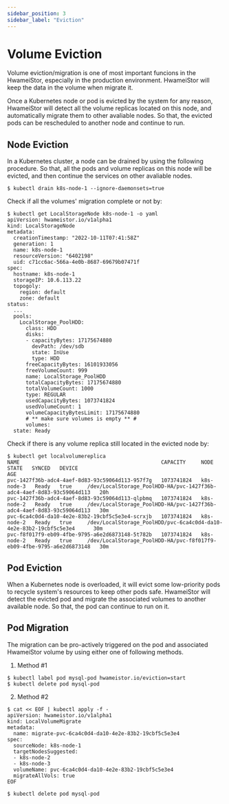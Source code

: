 ```yaml
---
sidebar_position: 3
sidebar_label: "Eviction"
---
```


# Volume Eviction

Volume eviction/migration is one of most important funcions in the HwameiStor, especially in the production environment.
HwameiStor will keep the data in the volume when migrate it.

Once a Kubernetes node or pod is evicted by the system for any reason, HwameiStor will detect all the volume replicas located on this node, and automatically migrate them to other avaliable nodes. So that, the evicted pods can be rescheduled to another node and continue to run.

## Node Eviction

In a Kubernetes cluster, a node can be drained by using the following procedure. So that, all the pods and volume replicas on this node will be evicted, and then continue the services on other avaliable nodes.

```console
$ kubectl drain k8s-node-1 --ignore-daemonsets=true
```

Check if all the volumes' migration complete or not by:

```console
$ kubectl get LocalStorageNode k8s-node-1 -o yaml
apiVersion: hwameistor.io/v1alpha1
kind: LocalStorageNode
metadata:
  creationTimestamp: "2022-10-11T07:41:58Z"
  generation: 1
  name: k8s-node-1
  resourceVersion: "6402198"
  uid: c71cc6ac-566a-4e0b-8687-69679b07471f
spec:
  hostname: k8s-node-1
  storageIP: 10.6.113.22
  topogoly:
    region: default
    zone: default
status:
  ...
  pools:
    LocalStorage_PoolHDD:
      class: HDD
      disks:
      - capacityBytes: 17175674880
        devPath: /dev/sdb
        state: InUse
        type: HDD
      freeCapacityBytes: 16101933056
      freeVolumeCount: 999
      name: LocalStorage_PoolHDD
      totalCapacityBytes: 17175674880
      totalVolumeCount: 1000
      type: REGULAR
      usedCapacityBytes: 1073741824
      usedVolumeCount: 1
      volumeCapacityBytesLimit: 17175674880
      # ** make sure volumes is empty ** #
      volumes:  
  state: Ready  
```

Check if there is any volume replica still located in the evicted node by:

```console
$ kubectl get localvolumereplica
NAME                                              CAPACITY     NODE         STATE   SYNCED   DEVICE                                                                  AGE
pvc-1427f36b-adc4-4aef-8d83-93c59064d113-957f7g   1073741824   k8s-node-3   Ready   true     /dev/LocalStorage_PoolHDD-HA/pvc-1427f36b-adc4-4aef-8d83-93c59064d113   20h
pvc-1427f36b-adc4-4aef-8d83-93c59064d113-qlpbmq   1073741824   k8s-node-2   Ready   true     /dev/LocalStorage_PoolHDD-HA/pvc-1427f36b-adc4-4aef-8d83-93c59064d113   30m
pvc-6ca4c0d4-da10-4e2e-83b2-19cbf5c5e3e4-scrxjb   1073741824   k8s-node-2   Ready   true     /dev/LocalStorage_PoolHDD/pvc-6ca4c0d4-da10-4e2e-83b2-19cbf5c5e3e4      30m
pvc-f8f017f9-eb09-4fbe-9795-a6e2d6873148-5t782b   1073741824   k8s-node-2   Ready   true     /dev/LocalStorage_PoolHDD-HA/pvc-f8f017f9-eb09-4fbe-9795-a6e2d6873148   30m

```

## Pod Eviction

When a Kubernetes node is overloaded, it will evict some low-priority pods to recycle system's resources to keep other pods safe. HwameiStor will detect the evicted pod and migrate the associated volumes to another available node. So that, the pod can continue to run on it.

## Pod Migration

The migration can be pro-actively triggered on the pod and associated HwameiStor volume by using either one of following methods.

1) Method #1

```console
$ kubectl label pod mysql-pod hwameistor.io/eviction=start
$ kubectl delete pod mysql-pod
```

2) Method #2

```console
$ cat << EOF | kubectl apply -f -
apiVersion: hwameistor.io/v1alpha1
kind: LocalVolumeMigrate
metadata:
  name: migrate-pvc-6ca4c0d4-da10-4e2e-83b2-19cbf5c5e3e4
spec:
  sourceNode: k8s-node-1
  targetNodesSuggested: 
  - k8s-node-2
  - k8s-node-3
  volumeName: pvc-6ca4c0d4-da10-4e2e-83b2-19cbf5c5e3e4
  migrateAllVols: true
EOF

$ kubectl delete pod mysql-pod
```
